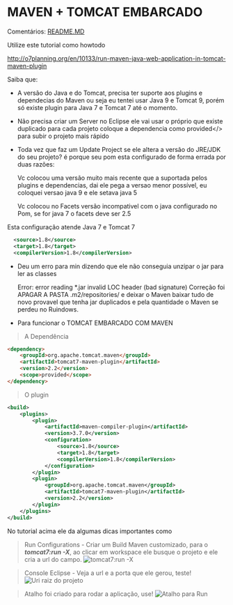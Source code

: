 # MAVEN + TOMCAT EMBARCADO


Comentários: [README.MD](https://guides.github.com/features/mastering-markdown/)

Utilize este tutorial como howtodo

http://o7planning.org/en/10133/run-maven-java-web-application-in-tomcat-maven-plugin

Saiba que:
* A versão do Java e do Tomcat, precisa ter suporte aos plugins e dependecias do Maven
ou seja eu tentei usar Java 9 e Tomcat 9, porém só existe plugin para Java 7 e Tomcat 7 até o momento.

* Não precisa criar um Server no Eclipse ele vai usar o próprio que existe duplicado para cada projeto
coloque a dependencia como <scope>provided</> para subir o projeto mais rápido

* Toda vez que faz um Update Project se ele altera a versão do JRE/JDK do seu projeto?
é porque seu pom esta configurado de forma errada por duas razões:

	Vc colocou uma versão muito mais recente que a suportada pelos plugins e dependencias, dai ele pega 
	a versao menor possível, eu coloquei versao java 9 e ele setava java 5

	Vc colocou no Facets versão incompativel com o java configurado no Pom, 
	se for java 7 o facets deve ser 2.5

Esta configuração atende Java 7 e Tomcat 7
```xml
  <source>1.8</source>
  <target>1.8</target>
  <compilerVersion>1.8</compilerVersion>
```

* Deu um erro para min dizendo que ele não conseguia unzipar o jar para ler as classes

	Error: error reading *.jar invalid LOC header (bad signature)
	Correção foi APAGAR A PASTA .m2/repositories/ e deixar o Maven baixar tudo de novo
	provavel que tenha jar duplicados e pela quantidade o Maven se perdeu no Ruindows.
	
* Para funcionar o TOMCAT EMBARCADO COM MAVEN
> A Dependência
```html
<dependency>
	<groupId>org.apache.tomcat.maven</groupId>
	<artifactId>tomcat7-maven-plugin</artifactId>
	<version>2.2</version>
	<scope>provided</scope>
</dependency>
```
> O plugin
```xml
<build>
	<plugins>
		<plugin>
			<artifactId>maven-compiler-plugin</artifactId>
			<version>3.7.0</version>
			<configuration>
				<source>1.8</source>
				<target>1.8</target>
				<compilerVersion>1.8</compilerVersion>
			</configuration>
		</plugin>
		<plugin>
			<groupId>org.apache.tomcat.maven</groupId>
			<artifactId>tomcat7-maven-plugin</artifactId>
			<version>2.2</version>
		</plugin>
	</plugins>
</build>
```

No tutorial acima ele da algumas dicas importantes como
> Run Configurations - Criar um Build Maven customizado, para o ***tomcat7:run -X***, ao clicar em workspace ele busque o projeto e ele cria a url do campo.
![tomcat7:run -X](http://o7planning.org/en/10133/cache/images/i/8542.png)

> Console Eclipse - Veja a url e a porta que ele gerou, teste!
![Uri raiz do projeto](http://o7planning.org/en/10133/cache/images/i/8548.png)

> Atalho foi criado para rodar a aplicação, use!
![Atalho para Run](http://o7planning.org/en/10133/cache/images/i/8560.png)





